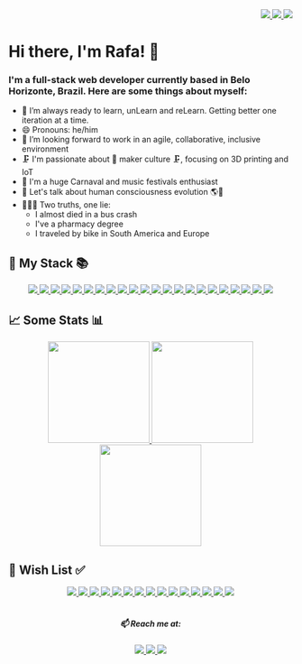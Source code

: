 <div align="right">
  <a href="https://www.linkedin.com/in/rafa-el-souza/">
    <img src="https://img.shields.io/badge/LinkedIn-0077B5?style=for-the-badge&logo=linkedin&logoColor=white"/>
  </a>
  <a href="mailto:rafasouza.developer@gmail.com?subject=SubjectText">
    <img src="https://img.shields.io/badge/Gmail-D14836?style=for-the-badge&logo=gmail&logoColor=white"/>
  </a>
  <a href="https://github.com/rafa-el-souza">
    <img src="https://img.shields.io/badge/GitHub-100000?style=for-the-badge&logo=github&logoColor=white"/>
  </a>
</div>

<div align="left">

  # Hi there, I'm Rafa! 👋 

</div>

### I'm a full-stack web developer currently based in Belo Horizonte, Brazil. Here are some things about myself:

<ul>
  <li>
    🌱 I’m always ready to learn, unLearn and reLearn. Getting better one iteration at a time.
  </li>
  <li>
    😄 Pronouns: he/him
  </li>
  <li>
    🔭 I’m looking forward to work in an agile, collaborative, inclusive environment
  </li>
  <li>
    🗜️ I'm passionate about 🔩 maker culture 🗜️, focusing on 3D printing and IoT
  </li>
  <li>
    🦄 I'm a huge Carnaval and music festivals enthusiast
  </li>
  <li>
    💬 Let's talk about human consciousness evolution 🌎🌌
  </li>
  <li>
    🙈🙊🙉 Two truths, one lie:
      <ul>
        <li>I almost died in a bus crash</li>
        <li>I've a pharmacy degree</li>
        <li>I traveled by bike in South America and Europe</li>
      </ul>
  </li>
</ul>

## 🧰 My Stack 📚
<div align="center">
  <a href="https://github.com/rafa-el-souza/">
    <img src="https://img.shields.io/badge/javascript-%23323330.svg?style=for-the-badge&logo=javascript&logoColor=%23F7DF1E"/>
    <img src="https://img.shields.io/badge/typescript-%23007ACC.svg?style=for-the-badge&logo=typescript&logoColor=white"/>
    <img src="https://img.shields.io/badge/node.js-6DA55F?style=for-the-badge&logo=node.js&logoColor=white"/>
    <img src="https://img.shields.io/badge/docker-%230db7ed.svg?style=for-the-badge&logo=docker&logoColor=white"/>
    <img src="https://img.shields.io/badge/git-%23F05033.svg?style=for-the-badge&logo=git&logoColor=white"/>
    <img src="https://img.shields.io/badge/express.js-%23404d59.svg?style=for-the-badge&logo=express&logoColor=%2361DAFB"/>
    <img src="https://img.shields.io/badge/mysql-%2300f.svg?style=for-the-badge&logo=mysql&logoColor=white"/>
    <img src="https://img.shields.io/badge/Sequelize-52B0E7?style=for-the-badge&logo=Sequelize&logoColor=white"/>
    <img src="https://img.shields.io/badge/Prisma-3982CE?style=for-the-badge&logo=Prisma&logoColor=white"/>
    <img src="https://img.shields.io/badge/MongoDB-%234ea94b.svg?style=for-the-badge&logo=mongodb&logoColor=white"/>
    <img src="https://img.shields.io/badge/-jest-%23C21325?style=for-the-badge&logo=jest&logoColor=white"/>
    <img src="https://img.shields.io/badge/-mocha-%238D6748?style=for-the-badge&logo=mocha&logoColor=white"/>
    <img src="https://img.shields.io/badge/chai-A30701?style=for-the-badge&logo=chai&logoColor=white"/>
    <img src="https://img.shields.io/badge/Linux-FCC624?style=for-the-badge&logo=linux&logoColor=black"/>
    <img src="https://img.shields.io/badge/html5-%23E34F26.svg?style=for-the-badge&logo=html5&logoColor=white"/>
    <img src="https://img.shields.io/badge/css3-%231572B6.svg?style=for-the-badge&logo=css3&logoColor=white"/>
    <img src="https://img.shields.io/badge/react-%2320232a.svg?style=for-the-badge&logo=react&logoColor=%2361DAFB"/>
    <img src="https://img.shields.io/badge/redux-%23593d88.svg?style=for-the-badge&logo=redux&logoColor=white"/>
    <img src="https://img.shields.io/badge/Material%20UI-007FFF?style=for-the-badge&logo=mui&logoColor=white"/>
    <img src="https://img.shields.io/badge/Heroku-430098?style=for-the-badge&logo=heroku&logoColor=white"/>
    <img src="https://img.shields.io/badge/Bootstrap-563D7C?style=for-the-badge&logo=bootstrap&logoColor=white"/>
    <img src="https://img.shields.io/badge/Puppeteer-40B5A4?style=for-the-badge&logo=Puppeteer&logoColor=white"/>
  </a>
</div>

## 📈 Some Stats 📊
<div align="center">
  <a href="https://github.com/rafa-el-souza">
    <img height="180em" src="https://github-readme-stats.vercel.app/api/top-langs/?username=rafa-el-souza&layout=compact&langs_count=10&theme=dracula"/>
    <img height="180em" src="https://github-readme-stats.vercel.app/api?username=rafa-el-souza&show_icons=true&theme=dracula&include_all_commits=true&count_private=true"/>
    <img height="180em" src="https://github-readme-streak-stats.herokuapp.com/?user=rafa-el-souza&theme=dracula"/>
  </a>
</div>

## 🛒 Wish List ✅
<div align="center">
  <a href="https://github.com/rafa-el-souza/">
    <img src="https://img.shields.io/badge/Python-FFD43B?style=for-the-badge&logo=python&logoColor=blue"/>
    <img src="https://img.shields.io/badge/C%23-239120?style=for-the-badge&logo=c-sharp&logoColor=white"/>
    <img src="https://img.shields.io/badge/C%2B%2B-00599C?style=for-the-badge&logo=c%2B%2B&logoColor=white"/>
    <img src="https://img.shields.io/badge/Go-00ADD8?style=for-the-badge&logo=go&logoColor=white"/>
    <img src="https://img.shields.io/badge/Java-ED8B00?style=for-the-badge&logo=java&logoColor=white"/>
    <img src="https://img.shields.io/badge/GraphQl-E10098?style=for-the-badge&logo=graphql&logoColor=white"/>
    <img src="https://img.shields.io/badge/Neo4j-018bff?style=for-the-badge&logo=neo4j&logoColor=white"/>
    <img src="https://img.shields.io/badge/redis-%23DD0031.svg?&style=for-the-badge&logo=redis&logoColor=white"/>
    <img src="https://img.shields.io/badge/.NET-512BD4?style=for-the-badge&logo=dotnet&logoColor=white"/>
    <img src="https://img.shields.io/badge/TensorFlow-FF6F00?style=for-the-badge&logo=TensorFlow&logoColor=white"/>
    <img src="https://img.shields.io/badge/Amazon_AWS-FF9900?style=for-the-badge&logo=amazonaws&logoColor=white"/>
    <img src="https://img.shields.io/badge/redis-CC0000.svg?&style=for-the-badge&logo=redis&logoColor=white"/>
    <img src="https://img.shields.io/badge/Webpack-8DD6F9?style=for-the-badge&logo=Webpack&logoColor=white"/>
    <img src="https://img.shields.io/badge/R-276DC3?style=for-the-badge&logo=r&logoColor=white"/>
    <img src="https://img.shields.io/badge/Angular-DD0031?style=for-the-badge&logo=angular&logoColor=white"/>
  </a>
</div>

<br/>

<div align="center">

  ##### 📫 Reach me at:
</div>

<div align="center">
  <a href="https://www.linkedin.com/in/rafa-el-souza/">
    <img src="https://img.shields.io/badge/LinkedIn-0077B5?style=for-the-badge&logo=linkedin&logoColor=white"/>
  </a>
  <a href="mailto:rafasouza.developer@gmail.com?subject=SubjectText">
    <img src="https://img.shields.io/badge/Gmail-D14836?style=for-the-badge&logo=gmail&logoColor=white"/>
  </a>
  <a href="https://github.com/rafa-el-souza">
    <img src="https://img.shields.io/badge/GitHub-100000?style=for-the-badge&logo=github&logoColor=white"/>
  </a>
</div>
